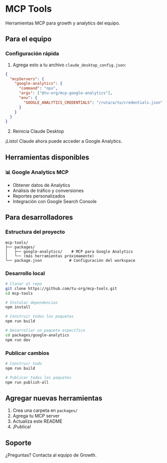 # MCP Tools

Herramientas MCP para growth y analytics del equipo.

## Para el equipo

### Configuración rápida

1. Agrega esto a tu archivo `claude_desktop_config.json`:

```json
{
  "mcpServers": {
    "google-analytics": {
      "command": "npx",
      "args": ["@tu-org/mcp-google-analytics"],
      "env": {
        "GOOGLE_ANALYTICS_CREDENTIALS": "/ruta/a/tu/credentials.json"
      }
    }
  }
}
```

2. Reinicia Claude Desktop

¡Listo! Claude ahora puede acceder a Google Analytics.

## Herramientas disponibles

### 📊 Google Analytics MCP
- Obtener datos de Analytics
- Análisis de tráfico y conversiones
- Reportes personalizados
- Integración con Google Search Console

## Para desarrolladores

### Estructura del proyecto

```
mcp-tools/
├── packages/
│   ├── google-analytics/    # MCP para Google Analytics
│   └── (más herramientas próximamente)
└── package.json            # Configuración del workspace
```

### Desarrollo local

```bash
# Clonar el repo
git clone https://github.com/tu-org/mcp-tools.git
cd mcp-tools

# Instalar dependencias
npm install

# Construir todos los paquetes
npm run build

# Desarrollar un paquete específico
cd packages/google-analytics
npm run dev
```

### Publicar cambios

```bash
# Construir todo
npm run build

# Publicar todos los paquetes
npm run publish-all
```

## Agregar nuevas herramientas

1. Crea una carpeta en `packages/`
2. Agrega tu MCP server
3. Actualiza este README
4. ¡Publica!

## Soporte

¿Preguntas? Contacta al equipo de Growth.